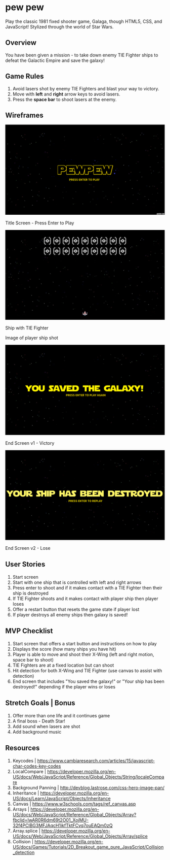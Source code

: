 # pew pew

Play the classic 1981 fixed shooter game, Galaga, though HTML5, CSS, and JavaScript! Stylized through the world of Star Wars.

## Overview

You have been given a mission - to take down enemy TIE Fighter ships to defeat the Galactic Empire and save the galaxy!

## Game Rules

1. Avoid lasers shot by enemy TIE Fighters and blast your way to victory. 
2. Move with <b>left</b> and <b>right</b> arrow keys to avoid lasers. 
3. Press the <b>space bar</b> to shoot lasers at the enemy.

## Wireframes

![Start screen](/imgs/titlescreen.png)

Title Screen - Press Enter to Play


![Play screen with laser shooting TIE Fighter](/imgs/starwars.jpg)

Ship with TIE Fighter

Image of player ship shot

![Win](/imgs/winscreen.png)

End Screen v1 - Victory

![Lose](/imgs/losescreen.png)

End Screen v2 - Lose
## User Stories

####
1. Start screen
2. Start with one ship that is controlled with left and right arrows
3. Press enter to shoot and if it makes contact with a TIE Fighter then their ship is destroyed
4. If TIE Fighter shoots and it makes contact with player ship then player loses
5. Offer a restart button that resets the game state if player lost
6. If player destroys all enemy ships then galaxy is saved!

## MVP Checklist

#### 
1. Start screen that offers a start button and instructions on how to play
2. Displays the score (how many ships you have hit)
3. Player is able to move and shoot their X-Wing (left and right motion, space bar to shoot)
4. TIE Fighters are at a fixed location but can shoot
5. Hit detection for both X-Wing and TIE Fighter (use canvas to assist with detection)
6. End screen that includes "You saved the galaxy!" or "Your ship has been destroyed!" depending if the player wins or loses

## Stretch Goals | Bonus

####
1. Offer more than one life and it continues game 
2. A final boss - Death Star!
3. Add sound when lasers are shot
4. Add background music 

## Resources

####
1. Keycodes | https://www.cambiaresearch.com/articles/15/javascript-char-codes-key-codes
2. LocalCompare | https://developer.mozilla.org/en-US/docs/Web/JavaScript/Reference/Global_Objects/String/localeCompare
3. Background Panning | http://devblog.lastrose.com/css-hero-image-pan/
4. Inheritance | https://developer.mozilla.org/en-US/docs/Learn/JavaScript/Objects/Inheritance
5. Canvas | https://www.w3schools.com/tags/ref_canvas.asp
6. Arrays | https://developer.mozilla.org/en-US/docs/Web/JavaScript/Reference/Global_Objects/Array?fbclid=IwAR0R6dm69t2O01_XojMU-32f4PClBG3MFJAqcH1ikfTktFCvq7ouEAQm0zQ
7. Array.splice | https://developer.mozilla.org/en-US/docs/Web/JavaScript/Reference/Global_Objects/Array/splice
8. Collision | https://developer.mozilla.org/en-US/docs/Games/Tutorials/2D_Breakout_game_pure_JavaScript/Collision_detection
